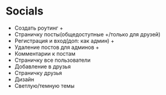 # Socials

- Создать роутинг +
- Страничку посты(общедоступные +/только для друзей)
- Регистрация и вход(доп: как админ) +
- Удаление постов для админов +
- Комментарии к постам
- Страничку все пользователи
- Добавление в друзья
- Страничку друзья
- Дизайн
- Светлую/темную темы